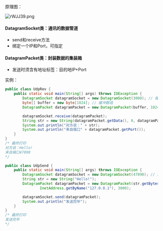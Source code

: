 原理图：

![rWJJ39.png](https://s3.ax1x.com/2020/12/25/rWJJ39.png)

#### DatagramSocket类：通讯的数据管道

- send和receive方法
- 绑定一个IP和Port，可指定

#### DatagramPacket类：封装数据的集装箱

- 发送时须含有地址标签：目的地IP+Port

实例：

```java
public class UdpRev {
    public static void main(String[] args) throws IOException {
        DatagramSocket datagramSocket = new DatagramSocket(3000); // 接收方端口为3000
        byte[] buffer = new byte[1024]; // 缓冲数组
        DatagramPacket datagramPacket = new DatagramPacket(buffer, 1024); // 包装缓冲数组

        datagramSocket.receive(datagramPacket);
        String str = new String(datagramPacket.getData(), 0, datagramPacket.getLength());
        System.out.println("对方说：" + str);
        System.out.println("来自端口" + datagramPacket.getPort());
    }
}
/* 最终打印
对方说：Hello!
来自端口47890
*/
```

```java
public class UdpSend {
    public static void main(String[] args) throws IOException {
        DatagramSocket datagramSocket = new DatagramSocket(47890); // 这里如果不指定的话就是随机的端口，
        String str = new String("Hello!");
        DatagramPacket datagramPacket = new DatagramPacket(str.getBytes(), 0, str.length(),
                InetAddress.getByName("127.0.0.1"), 3000);

        datagramSocket.send(datagramPacket);
        System.out.println("发送完毕");
    }
}
/* 最终打印
发送完毕
*/
```
